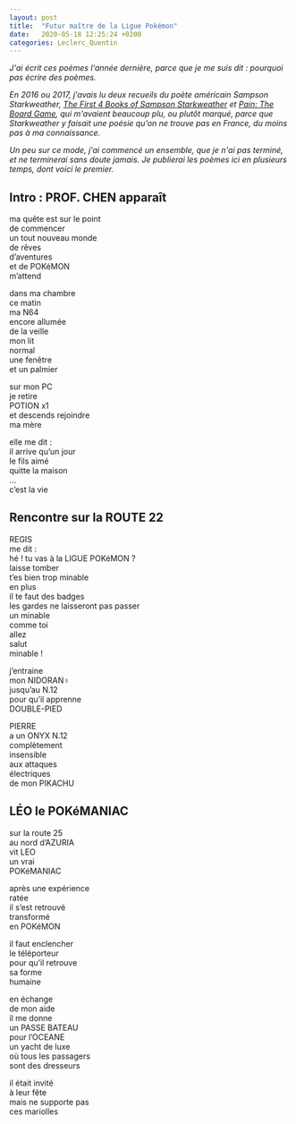 ```yaml
---
layout: post
title:  "Futur maître de la Ligue Pokémon"
date:   2020-05-18 12:25:24 +0200
categories: Leclerc_Quentin
---
```


*J'ai écrit ces poèmes l'année dernière, parce que je me suis dit : pourquoi pas écrire des poèmes.*

*En 2016 ou 2017, j'avais lu deux recueils du poète américain Sampson Starkweather, [The First 4 Books of Sampson Starkweather](http://www.birdsllc.com/catalog/the-first-4-books-of-sampson-starkweather) et [Pain: The Board Game](https://thirdmanstore.com/pain-the-board-game), qui m'avaient beaucoup plu, ou plutôt marqué, parce que Starkweather y faisait une poésie qu'on ne trouve pas en France, du moins pas à ma connaissance.*

*Un peu sur ce mode, j'ai commencé un ensemble, que je n'ai pas terminé, et ne terminerai sans doute jamais. Je publierai les poèmes ici en plusieurs temps, dont voici le premier.*

## Intro : PROF. CHEN apparaît

ma quête est sur le point  
de commencer  
un tout nouveau monde  
de rêves  
d’aventures  
et de POKéMON  
m’attend

dans ma chambre  
ce matin  
ma N64  
encore allumée  
de la veille  
mon lit  
normal  
une fenêtre  
et un palmier

sur mon PC  
je retire  
POTION x1  
et descends rejoindre  
ma mère

elle me dit :  
il arrive qu’un jour  
le fils aimé  
quitte la maison  
…  
c’est la vie

## Rencontre sur la ROUTE 22

REGIS  
me dit :  
hé ! tu vas à la LIGUE POKéMON ?  
laisse tomber  
t’es bien trop minable  
en plus  
il te faut des badges  
les gardes ne laisseront pas passer  
un minable  
comme toi  
allez  
salut  
minable !

j’entraine  
mon NIDORAN♀  
jusqu’au N.12  
pour qu’il apprenne  
DOUBLE-PIED

PIERRE  
a un ONYX N.12  
complètement  
insensible  
aux attaques  
électriques  
de mon PIKACHU

## LÉO le POKéMANIAC

sur la route 25  
au nord d’AZURIA  
vit LEO  
un vrai  
POKéMANIAC

après une expérience  
ratée  
il s’est retrouvé  
transformé  
en POKéMON

il faut enclencher  
le téléporteur  
pour qu’il retrouve  
sa forme  
humaine

en échange  
de mon aide  
il me donne  
un PASSE BATEAU  
pour l’OCEANE  
un yacht de luxe  
où tous les passagers  
sont des dresseurs

il était invité  
à leur fête  
mais ne supporte pas  
ces mariolles
